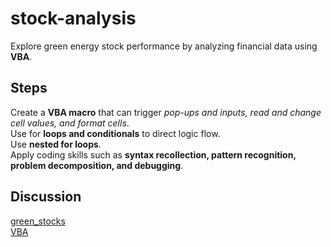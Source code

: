 # stock-analysis
Explore green energy stock performance by analyzing financial data using **VBA**.

## Steps
Create a **VBA macro** that can trigger *pop-ups and inputs, read and change cell values, and format cells*. <br>
Use for **loops and conditionals** to direct logic flow.<br>
Use **nested for loops**.<br>
Apply coding skills such as **syntax recollection, pattern recognition, problem decomposition, and debugging**. 

## Discussion
[green_stocks](https://github.com/plin2204/stock-analysis/blob/master/green_stocks.xlsm) <br />
[VBA](https://github.com/plin2204/stock-analysis/blob/master/Module2_Challenge.xlsm) <br />
